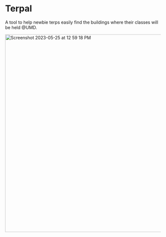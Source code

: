 # Terpal
A tool to help newbie terps easily find the buildings where their classes will be held @UMD.

<img width="642" alt="Screenshot 2023-05-25 at 12 59 18 PM" src="https://github.com/1onQ/Terpal/assets/58226227/c5b7c24d-3998-4cb6-9ef3-4036051869c1">
